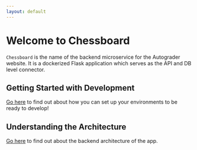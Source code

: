 ```yaml
---
layout: default
---
```


# Welcome to Chessboard

`Chessboard` is the name of the backend microservice for the Autograder website.
It is a dockerized Flask application which serves as the API and DB level connector.

## Getting Started with Development
<a href="/chessboard/development.html">Go here</a> to find out about how you can set up your environments
to be ready to develop!

## Understanding the Architecture
<a href="/chessboard/arch.html">Go here</a> to find out about the backend architecture of the app.

